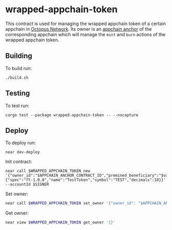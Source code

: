 # wrapped-appchain-token

This contract is used for managing the wrapped appchain token of a certain appchain in [Octopus Network](https://oct.network). Its owner is an [appchain anchor](https://github.com/octopus-network/octopus-appchain-anchor) of the corresponding appchain which will manage the `mint` and `burn` actions of the wrapped appchain token.

## Building

To build run:

```shell
./build.sh
```

## Testing

To test run:

```shell
cargo test --package wrapped-appchain-token -- --nocapture
```

## Deploy

To deploy run:

```shell
near dev-deploy
```

Init contract:

```shell
near call $WRAPPED_APPCHAIN_TOKEN new '{"owner_id":"$APPCHAIN_ANCHOR_CONTRACT_ID","premined_beneficiary":"$valid_account_id","premined_balance":"$premined_balance","metadata":{"spec":"ft-1.0.0","name":"TestToken","symbol":"TEST","decimals":18}}' --accountId $SIGNER
```

Set owner:

```bash
near call $WRAPPED_APPCHAIN_TOKEN set_owner '{"owner_id": "$APPCHAIN_ANCHOR_CONTRACT_ID"}' --accountId $SIGNER
```

Get owner:

```bash
near view $WRAPPED_APPCHAIN_TOKEN get_owner '{}'
```
